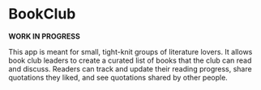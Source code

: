 # BookClub

**WORK IN PROGRESS**

This app is meant for small, tight-knit groups of literature lovers. It allows book club leaders to create a curated list of books that the club can read and discuss.
Readers can track and update their reading progress, share quotations they liked, and see quotations shared by other people.
